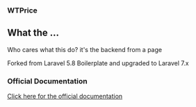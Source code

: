 ### WTPrice
## What the ...

Who cares what this do?
it's the backend from a page

Forked from Laravel 5.8 Boilerplate and upgraded to Laravel 7.x
### Official Documentation
[Click here for the official documentation](http://laravel-boilerplate.com)
